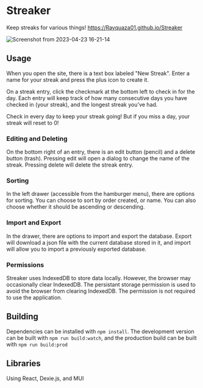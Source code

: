 # Streaker
Keep streaks for various things! https://Rayquaza01.github.io/Streaker

![Screenshot from 2023-04-23 16-21-14](https://user-images.githubusercontent.com/22138871/233864942-fc0de2ab-fb1e-4148-ac81-18a4f55fcfd9.png)

## Usage

When you open the site, there is a text box labeled "New Streak". Enter a name for your streak and press the plus icon to create it.

On a streak entry, click the checkmark at the bottom left to check in for the day. Each entry will keep track of how many consecutive days you have checked in (your streak), and the longest streak you've had.

Check in every day to keep your streak going! But if you miss a day, your streak will reset to 0!

### Editing and Deleting

On the bottom right of an entry, there is an edit button (pencil) and a delete button (trash). Pressing edit will open a dialog to change the name of the streak. Pressing delete will delete the streak entry.

### Sorting

In the left drawer (accessible from the hamburger menu), there are options for sorting. You can choose to sort by order created, or name. You can also choose whether it should be ascending or descending.

### Import and Export

In the drawer, there are options to import and export the database. Export will download a json file with the current database stored in it, and import will allow you to import a previously exported database.

### Permissions

Streaker uses IndexedDB to store data locally. However, the browser may occasionally clear IndexedDB. The persistant storage permission is used to avoid the browser from clearing IndexedDB. The permission is not required to use the application.

## Building

Dependencies can be installed with `npm install`. The development version can be built with `npm run build:watch`, and the production build can be built with `npm run build:prod`

## Libraries

Using React, Dexie.js, and MUI
